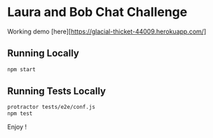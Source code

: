# Laura and Bob Chat Challenge

Working demo [here][https://glacial-thicket-44009.herokuapp.com/]

## Running Locally
```sh
npm start
```

## Running Tests Locally

```sh
protractor tests/e2e/conf.js
npm test
```

Enjoy !